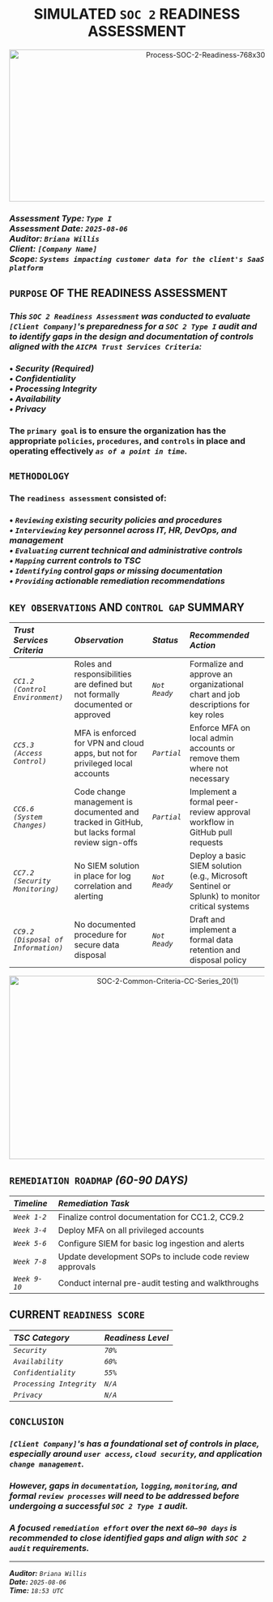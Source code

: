 <h1 = align=center>SIMULATED <code>SOC 2</code> READINESS ASSESSMENT</h1>

<p = align=center>
<img width="768" height="300" alt="Process-SOC-2-Readiness-768x300" src="https://github.com/user-attachments/assets/f5b41b31-999f-49a5-820c-58ef00c96a60" />
</p>

### *Assessment Type: `Type I`*</br> *Assessment Date: `2025-08-06`*</br> *Auditor: `Briana Willis`*</br> *Client: `[Company Name]`*</br> *Scope: `Systems impacting customer data for the client's SaaS platform`*

## `PURPOSE` OF THE READINESS ASSESSMENT

### *This `SOC 2 Readiness Assessment` was conducted to evaluate `[Client Company]`'s preparedness for a `SOC 2 Type I` audit and to identify gaps in the design and documentation of controls aligned with the `AICPA Trust Services Criteria`:*

### • *Security (Required)</br>• Confidentiality</br>• Processing Integrity</br>• Availability</br>• Privacy*

### The `primary goal` is to ensure the organization has the appropriate `policies`, `procedures`, and `controls` in place and operating effectively *`as of a point in time`*.

## `METHODOLOGY`

### The `readiness assessment` consisted of:
### • *`Reviewing` existing security policies and procedures</br>• `Interviewing` key personnel across IT, HR, DevOps, and management</br>• `Evaluating` current technical and administrative controls</br>• `Mapping` current controls to TSC</br>• `Identifying` control gaps or missing documentation</br>• `Providing` actionable remediation recommendations*

## `KEY OBSERVATIONS` AND `CONTROL GAP` SUMMARY

| *Trust Services Criteria*           | *Observation*                                                                                 | *Status*      | *Recommended Action*                                                                          | 
|:------------------------------------|:----------------------------------------------------------------------------------------------|:--------------|:----------------------------------------------------------------------------------------------|
| *`CC1.2 (Control Environment)`*     | Roles and responsibilities are defined but not formally documented or approved                | *`Not Ready`* | Formalize and approve an organizational chart and job descriptions for key roles              |
| *`CC5.3 (Access Control)`*          | MFA is enforced for VPN and cloud apps, but not for privileged local accounts                 | *`Partial`*   | Enforce MFA on local admin accounts or remove them where not necessary                        |
| *`CC6.6 (System Changes)`*          | Code change management is documented and tracked in GitHub, but lacks formal review sign-offs | *`Partial`*   | Implement a formal peer-review approval workflow in GitHub pull requests                      |
| *`CC7.2 (Security Monitoring)`*     | No SIEM solution in place for log correlation and alerting                                    | *`Not Ready`* | Deploy a basic SIEM solution (e.g., Microsoft Sentinel or Splunk) to monitor critical systems |
| *`CC9.2 (Disposal of Information)`* | No documented procedure for secure data disposal                                              | *`Not Ready`* | Draft and implement a formal data retention and disposal policy                               |

<p = align=center>
<img width="610" height="362" alt="SOC-2-Common-Criteria-CC-Series_20(1)" src="https://github.com/user-attachments/assets/b7d07173-ff04-4496-8830-93bc32e6c546" />
</p>

## `REMEDIATION ROADMAP` *(60-90 DAYS)*

| *Timeline*    | *Remediation Task* | 
|:--------------|:---------------------------------------------------------|
| *`Week 1-2`*  | Finalize control documentation for CC1.2, CC9.2          | 
| *`Week 3-4`*  | 	Deploy MFA on all privileged accounts                  | 
| *`Week 5-6`*  | Configure SIEM for basic log ingestion and alerts        | 
| *`Week 7-8`*  | Update development SOPs to include code review approvals | 
| *`Week 9-10`* | Conduct internal pre-audit testing and walkthroughs      | 

## CURRENT `READINESS SCORE`

| *TSC Category*           | *Readiness Level*     | 
|:-------------------------|:----------------------|
| *`Security`*             | *`70%`*               | 
| *`Availability`*         | *`60%`*               | 
| *`Confidentiality`*      | *`55%`*               | 
| *`Processing Integrity`* | *`N/A`*               | 
| *`Privacy`*              | *`N/A`*               | 

## `CONCLUSION`

### *`[Client Company]`'s has a foundational set of controls in place, especially around `user access`, `cloud security`, and application `change management`.* 

### *However, gaps in `documentation`, `logging`, `monitoring`, and formal `review processes` will need to be addressed before undergoing a successful `SOC 2 Type I` audit.* 

### *A focused `remediation effort` over the next `60–90 days` is recommended to close identified gaps and align with `SOC 2 audit` requirements.*

---

***Auditor:*** *`Briana Willis`*  
***Date:*** *`2025-08-06`*  
***Time:*** *`18:53 UTC`*
